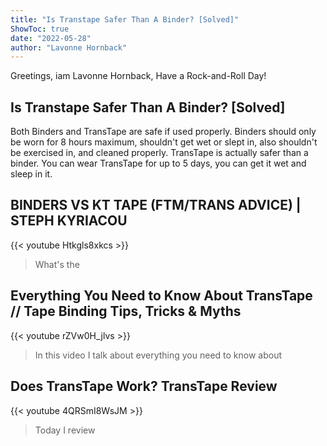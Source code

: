 ```yaml
---
title: "Is Transtape Safer Than A Binder? [Solved]"
ShowToc: true 
date: "2022-05-28"
author: "Lavonne Hornback" 
---
```


Greetings, iam Lavonne Hornback, Have a Rock-and-Roll Day!
## Is Transtape Safer Than A Binder? [Solved]
Both Binders and TransTape are safe if used properly. Binders should only be worn for 8 hours maximum, shouldn't get wet or slept in, also shouldn't be exercised in, and cleaned properly. TransTape is actually safer than a binder. You can wear TransTape for up to 5 days, you can get it wet and sleep in it.

## BINDERS VS KT TAPE (FTM/TRANS ADVICE) | STEPH KYRIACOU
{{< youtube Htkgls8xkcs >}}
>What's the 

## Everything You Need to Know About TransTape // Tape Binding Tips, Tricks & Myths
{{< youtube rZVw0H_jlvs >}}
>In this video I talk about everything you need to know about 

## Does TransTape Work? TransTape Review
{{< youtube 4QRSmI8WsJM >}}
>Today I review 


